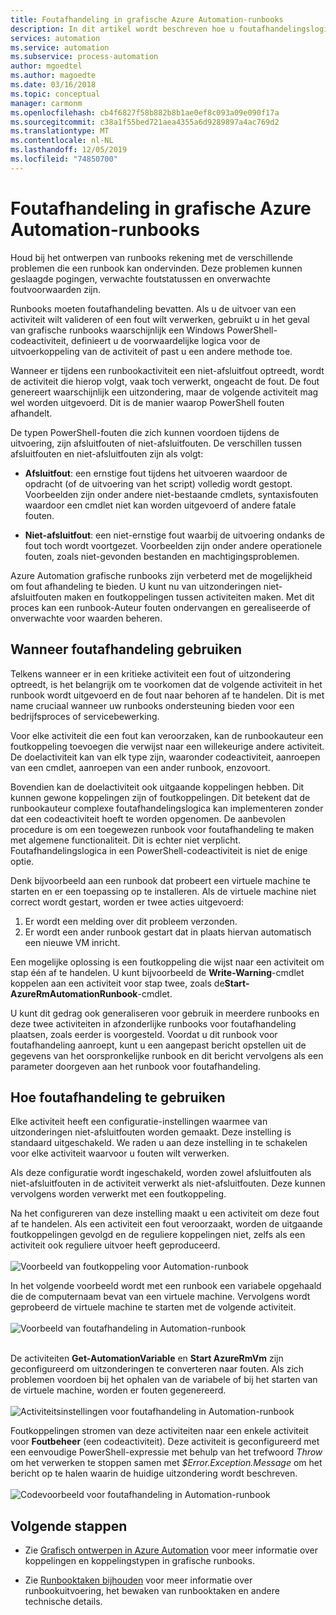 ```yaml
---
title: Foutafhandeling in grafische Azure Automation-runbooks
description: In dit artikel wordt beschreven hoe u foutafhandelingslogica kunt implementeren in grafische Azure Automation-runbooks.
services: automation
ms.service: automation
ms.subservice: process-automation
author: mgoedtel
ms.author: magoedte
ms.date: 03/16/2018
ms.topic: conceptual
manager: carmonm
ms.openlocfilehash: cb4f6827f58b882b8b1ae0ef8c093a09e090f17a
ms.sourcegitcommit: c38a1f55bed721aea4355a6d9289897a4ac769d2
ms.translationtype: MT
ms.contentlocale: nl-NL
ms.lasthandoff: 12/05/2019
ms.locfileid: "74850700"
---
```

# <a name="error-handling-in-azure-automation-graphical-runbooks"></a>Foutafhandeling in grafische Azure Automation-runbooks

Houd bij het ontwerpen van runbooks rekening met de verschillende problemen die een runbook kan ondervinden. Deze problemen kunnen geslaagde pogingen, verwachte foutstatussen en onverwachte foutvoorwaarden zijn.

Runbooks moeten foutafhandeling bevatten. Als u de uitvoer van een activiteit wilt valideren of een fout wilt verwerken, gebruikt u in het geval van grafische runbooks waarschijnlijk een Windows PowerShell-codeactiviteit, definieert u de voorwaardelijke logica voor de uitvoerkoppeling van de activiteit of past u een andere methode toe.          

Wanneer er tijdens een runbookactiviteit een niet-afsluitfout optreedt, wordt de activiteit die hierop volgt, vaak toch verwerkt, ongeacht de fout. De fout genereert waarschijnlijk een uitzondering, maar de volgende activiteit mag wel worden uitgevoerd. Dit is de manier waarop PowerShell fouten afhandelt.    

De typen PowerShell-fouten die zich kunnen voordoen tijdens de uitvoering, zijn afsluitfouten of niet-afsluitfouten. De verschillen tussen afsluitfouten en niet-afsluitfouten zijn als volgt:

* **Afsluitfout**: een ernstige fout tijdens het uitvoeren waardoor de opdracht (of de uitvoering van het script) volledig wordt gestopt. Voorbeelden zijn onder andere niet-bestaande cmdlets, syntaxisfouten waardoor een cmdlet niet kan worden uitgevoerd of andere fatale fouten.

* **Niet-afsluitfout**: een niet-ernstige fout waarbij de uitvoering ondanks de fout toch wordt voortgezet. Voorbeelden zijn onder andere operationele fouten, zoals niet-gevonden bestanden en machtigingsproblemen.

Azure Automation grafische runbooks zijn verbeterd met de mogelijkheid om fout afhandeling te bieden. U kunt nu van uitzonderingen niet-afsluitfouten maken en foutkoppelingen tussen activiteiten maken. Met dit proces kan een runbook-Auteur fouten ondervangen en gerealiseerde of onverwachte voor waarden beheren.  

## <a name="when-to-use-error-handling"></a>Wanneer foutafhandeling gebruiken

Telkens wanneer er in een kritieke activiteit een fout of uitzondering optreedt, is het belangrijk om te voorkomen dat de volgende activiteit in het runbook wordt uitgevoerd en de fout naar behoren af te handelen. Dit is met name cruciaal wanneer uw runbooks ondersteuning bieden voor een bedrijfsproces of servicebewerking.

Voor elke activiteit die een fout kan veroorzaken, kan de runbookauteur een foutkoppeling toevoegen die verwijst naar een willekeurige andere activiteit. De doelactiviteit kan van elk type zijn, waaronder codeactiviteit, aanroepen van een cmdlet, aanroepen van een ander runbook, enzovoort.

Bovendien kan de doelactiviteit ook uitgaande koppelingen hebben. Dit kunnen gewone koppelingen zijn of foutkoppelingen. Dit betekent dat de runbookauteur complexe foutafhandelingslogica kan implementeren zonder dat een codeactiviteit hoeft te worden opgenomen. De aanbevolen procedure is om een toegewezen runbook voor foutafhandeling te maken met algemene functionaliteit. Dit is echter niet verplicht. Foutafhandelingslogica in een PowerShell-codeactiviteit is niet de enige optie.  

Denk bijvoorbeeld aan een runbook dat probeert een virtuele machine te starten en er een toepassing op te installeren. Als de virtuele machine niet correct wordt gestart, worden er twee acties uitgevoerd:

1. Er wordt een melding over dit probleem verzonden.
2. Er wordt een ander runbook gestart dat in plaats hiervan automatisch een nieuwe VM inricht.

Een mogelijke oplossing is een foutkoppeling die wijst naar een activiteit om stap één af te handelen. U kunt bijvoorbeeld de **Write-Warning**-cmdlet koppelen aan een activiteit voor stap twee, zoals de**Start-AzureRmAutomationRunbook**-cmdlet.

U kunt dit gedrag ook generaliseren voor gebruik in meerdere runbooks en deze twee activiteiten in afzonderlijke runbooks voor foutafhandeling plaatsen, zoals eerder is voorgesteld. Voordat u dit runbook voor foutafhandeling aanroept, kunt u een aangepast bericht opstellen uit de gegevens van het oorspronkelijke runbook en dit bericht vervolgens als een parameter doorgeven aan het runbook voor foutafhandeling.

## <a name="how-to-use-error-handling"></a>Hoe foutafhandeling te gebruiken

Elke activiteit heeft een configuratie-instellingen waarmee van uitzonderingen niet-afsluitfouten worden gemaakt. Deze instelling is standaard uitgeschakeld. We raden u aan deze instelling in te schakelen voor elke activiteit waarvoor u fouten wilt verwerken.  

Als deze configuratie wordt ingeschakeld, worden zowel afsluitfouten als niet-afsluitfouten in de activiteit verwerkt als niet-afsluitfouten. Deze kunnen vervolgens worden verwerkt met een foutkoppeling.  

Na het configureren van deze instelling maakt u een activiteit om deze fout af te handelen. Als een activiteit een fout veroorzaakt, worden de uitgaande foutkoppelingen gevolgd en de reguliere koppelingen niet, zelfs als een activiteit ook reguliere uitvoer heeft geproduceerd.<br><br> ![Voorbeeld van foutkoppeling voor Automation-runbook](media/automation-runbook-graphical-error-handling/error-link-example.png)

In het volgende voorbeeld wordt met een runbook een variabele opgehaald die de computernaam bevat van een virtuele machine. Vervolgens wordt geprobeerd de virtuele machine te starten met de volgende activiteit.<br><br> ![Voorbeeld van foutafhandeling in Automation-runbook](media/automation-runbook-graphical-error-handling/runbook-example-error-handling.png)<br><br>      

De activiteiten **Get-AutomationVariable** en **Start AzureRmVm** zijn geconfigureerd om uitzonderingen te converteren naar fouten. Als zich problemen voordoen bij het ophalen van de variabele of bij het starten van de virtuele machine, worden er fouten gegenereerd.<br><br> ![Activiteitsinstellingen voor foutafhandeling in Automation-runbook](media/automation-runbook-graphical-error-handling/activity-blade-convertexception-option.png)

Foutkoppelingen stromen van deze activiteiten naar een enkele activiteit voor **Foutbeheer** (een codeactiviteit). Deze activiteit is geconfigureerd met een eenvoudige PowerShell-expressie met behulp van het trefwoord *Throw* om het verwerken te stoppen samen met *$Error.Exception.Message* om het bericht op te halen waarin de huidige uitzondering wordt beschreven.<br><br> ![Codevoorbeeld voor foutafhandeling in Automation-runbook](media/automation-runbook-graphical-error-handling/runbook-example-error-handling-code.png)


## <a name="next-steps"></a>Volgende stappen

* Zie [Grafisch ontwerpen in Azure Automation](automation-graphical-authoring-intro.md#links-and-workflow) voor meer informatie over koppelingen en koppelingstypen in grafische runbooks.

* Zie [Runbooktaken bijhouden](automation-runbook-execution.md) voor meer informatie over runbookuitvoering, het bewaken van runbooktaken en andere technische details.

